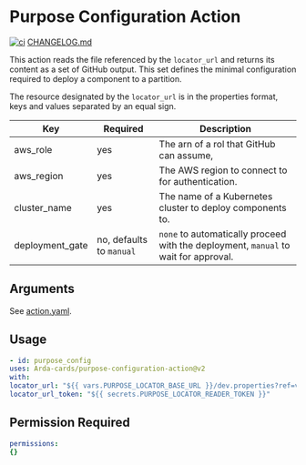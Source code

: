 # Purpose Configuration Action

[![ci](https://github.com/Arda-cards/purpose-configuration-action/actions/workflows/ci.yaml/badge.svg?branch=main)](https://github.com/Arda-cards/purpose-configuration-action/actions/workflows/ci.yaml?query=branch%3Amain)
[CHANGELOG.md](CHANGELOG.md)

This action reads the file referenced by the `locator_url` and returns its content as a set of GitHub output.
This set defines the minimal configuration required to deploy a component to a partition.

The resource designated by the `locator_url` is in the properties format, keys and values separated by an equal sign.

| Key | Required | Description |
|-----|----------|-------------|
| aws_role | yes | The arn of a rol that GitHub can assume, |
| aws_region | yes | The AWS region to connect to for authentication. |
| cluster_name | yes | The name of a Kubernetes cluster to deploy components to. |
| deployment_gate | no, defaults to `manual` | `none` to automatically proceed with the deployment, `manual` to wait for approval. |

## Arguments

See [action.yaml](action.yaml).

## Usage

```yaml
- id: purpose_config
uses: Arda-cards/purpose-configuration-action@v2
with:
locator_url: "${{ vars.PURPOSE_LOCATOR_BASE_URL }}/dev.properties?ref=v1"
locator_url_token: "${{ secrets.PURPOSE_LOCATOR_READER_TOKEN }}"
```

## Permission Required

```yaml
permissions:
{}
```
